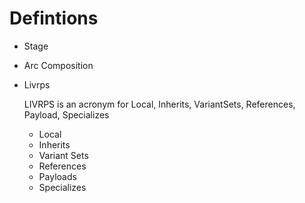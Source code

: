 

# Defintions

- Stage
- Arc Composition
- Livrps

    LIVRPS is an acronym for Local, Inherits, VariantSets, References, Payload, Specializes 

    - Local
    - Inherits
    - Variant Sets
    - References
    - Payloads
    - Specializes

